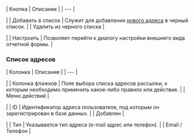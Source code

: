 | Кнопка | Описание |
| --- |

|
| Добавить в список | Служит для добавления [нового адреса](/user_help/marketing/sender/creating_black_list.php) в черный список. |
| Удалить из черного списка |

|
| Настроить | Позволяет перейти к диалогу настройки внешнего вида отчетной формы. |

### Список адресов

| Колонка | Описание |
| --- |

|
| Колонка флажков | Поле выбора списка адресов рассылки, к которым необходимо применить какое-либо правило или действие. |
| Меню действий |

|
| ID | Идентификатор адреса пользователя, под которым он зарегистрирован в базе данных. |
| Добавлен |

|
| Тип | Указывается тип адреса (e-mail адрес или телефон). |
| Email / Телефон |